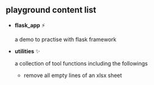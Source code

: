 ## playground content list

- **flask_app** :zap:
  
  a demo to practise with flask framework
  
- **utilities** :sparkles:
  
  a collection of tool functions including the followings
    - remove all empty lines of an xlsx sheet
